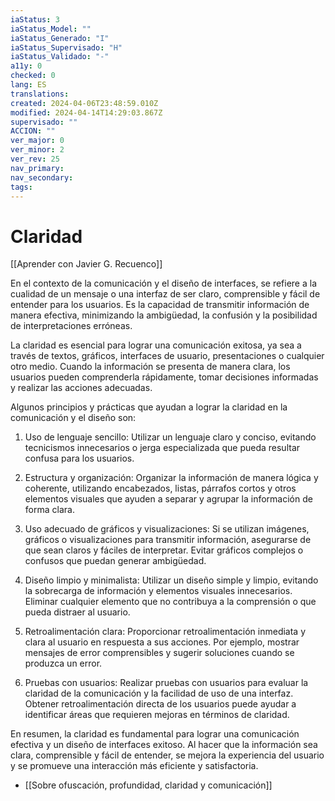 ```yaml
---
iaStatus: 3
iaStatus_Model: ""
iaStatus_Generado: "I"
iaStatus_Supervisado: "H"
iaStatus_Validado: "-"
a11y: 0
checked: 0
lang: ES
translations: 
created: 2024-04-06T23:48:59.010Z
modified: 2024-04-14T14:29:03.867Z
supervisado: ""
ACCION: ""
ver_major: 0
ver_minor: 2
ver_rev: 25
nav_primary: 
nav_secondary: 
tags:
---
```

# Claridad

[[Aprender con Javier G. Recuenco]]

En el contexto de la comunicación y el diseño de interfaces, se refiere a la cualidad de un mensaje o una interfaz de ser claro, comprensible y fácil de entender para los usuarios. Es la capacidad de transmitir información de manera efectiva, minimizando la ambigüedad, la confusión y la posibilidad de interpretaciones erróneas.

La claridad es esencial para lograr una comunicación exitosa, ya sea a través de textos, gráficos, interfaces de usuario, presentaciones o cualquier otro medio. Cuando la información se presenta de manera clara, los usuarios pueden comprenderla rápidamente, tomar decisiones informadas y realizar las acciones adecuadas.

Algunos principios y prácticas que ayudan a lograr la claridad en la comunicación y el diseño son:

1. Uso de lenguaje sencillo: Utilizar un lenguaje claro y conciso, evitando tecnicismos innecesarios o jerga especializada que pueda resultar confusa para los usuarios.
    
2. Estructura y organización: Organizar la información de manera lógica y coherente, utilizando encabezados, listas, párrafos cortos y otros elementos visuales que ayuden a separar y agrupar la información de forma clara.
    
3. Uso adecuado de gráficos y visualizaciones: Si se utilizan imágenes, gráficos o visualizaciones para transmitir información, asegurarse de que sean claros y fáciles de interpretar. Evitar gráficos complejos o confusos que puedan generar ambigüedad.
    
4. Diseño limpio y minimalista: Utilizar un diseño simple y limpio, evitando la sobrecarga de información y elementos visuales innecesarios. Eliminar cualquier elemento que no contribuya a la comprensión o que pueda distraer al usuario.
    
5. Retroalimentación clara: Proporcionar retroalimentación inmediata y clara al usuario en respuesta a sus acciones. Por ejemplo, mostrar mensajes de error comprensibles y sugerir soluciones cuando se produzca un error.
    
6. Pruebas con usuarios: Realizar pruebas con usuarios para evaluar la claridad de la comunicación y la facilidad de uso de una interfaz. Obtener retroalimentación directa de los usuarios puede ayudar a identificar áreas que requieren mejoras en términos de claridad.
    

En resumen, la claridad es fundamental para lograr una comunicación efectiva y un diseño de interfaces exitoso. Al hacer que la información sea clara, comprensible y fácil de entender, se mejora la experiencia del usuario y se promueve una interacción más eficiente y satisfactoria.

* [[Sobre ofuscación, profundidad, claridad y comunicación]]